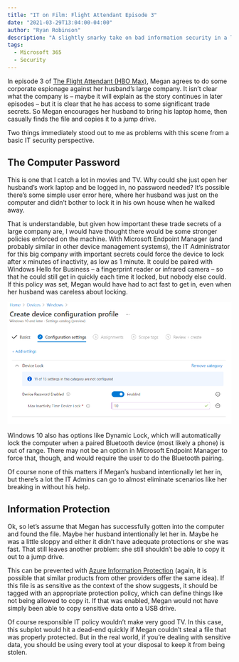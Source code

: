 ```yaml
---
title: "IT on Film: Flight Attendant Episode 3"
date: "2021-03-29T13:04:00-04:00"
author: "Ryan Robinson"
description: "A slightly snarky take on bad information security in a TV show."
tags:
  - Microsoft 365
  - Security
---
```


In episode 3 of [The Flight Attendant (HBO Max)](https://www.imdb.com/title/tt7569576/?ref_=fn_al_tt_1), Megan agrees to do some corporate espionage against her husband’s large company. It isn’t clear what the company is – maybe it will explain as the story continues in later episodes – but it is clear that he has access to some significant trade secrets. So Megan encourages her husband to bring his laptop home, then casually finds the file and copies it to a jump drive.

Two things immediately stood out to me as problems with this scene from a basic IT security perspective.

## The Computer Password

This is one that I catch a lot in movies and TV. Why could she just open her husband’s work laptop and be logged in, no password needed? It’s possible there’s some simple user error here, where her husband was just on the computer and didn’t bother to lock it in his own house when he walked away.

That is understandable, but given how important these trade secrets of a large company are, I would have thought there would be some stronger policies enforced on the machine. With Microsoft Endpoint Manager (and probably similar in other device management systems), the IT Administrator for this big company with important secrets could force the device to lock after x minutes of inactivity, as low as 1 minute. It could be paired with Windows Hello for Business – a fingerprint reader or infrared camera – so that he could still get in quickly each time it locked, but nobody else could. If this policy was set, Megan would have had to act fast to get in, even when her husband was careless about locking.

!["The configuration settings for automatic lock after 10 minutes of inactivity"](./device-compliance-10-minute-lock.png)

Windows 10 also has options like Dynamic Lock, which will automatically lock the computer when a paired Bluetooth device (most likely a phone) is out of range. There may not be an option in Microsoft Endpoint Manager to force that, though, and would require the user to do the Bluetooth pairing.

Of course none of this matters if Megan’s husband intentionally let her in, but there’s a lot the IT Admins can go to almost eliminate scenarios like her breaking in without his help.

## Information Protection

Ok, so let’s assume that Megan has successfully gotten into the computer and found the file. Maybe her husband intentionally let her in. Maybe he was a little sloppy and either it didn’t have adequate protections or she was fast. That still leaves another problem: she still shouldn’t be able to copy it out to a jump drive.

This can be prevented with [Azure Information Protection](https://azure.microsoft.com/en-ca/services/information-protection/) (again, it is possible that similar products from other providers offer the same idea). If this file is as sensitive as the context of the show suggests, it should be tagged with an appropriate protection policy, which can define things like not being allowed to copy it. If that was enabled, Megan would not have simply been able to copy sensitive data onto a USB drive.

Of course responsible IT policy wouldn’t make very good TV. In this case, this subplot would hit a dead-end quickly if Megan couldn’t steal a file that was properly protected. But in the real world, if you’re dealing with sensitive data, you should be using every tool at your disposal to keep it from being stolen.
